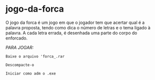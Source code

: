 # jogo-da-forca
O jogo da forca é um jogo em que o jogador tem que acertar qual é a palavra proposta, tendo como dica o número de letras e o tema ligado à palavra. A cada letra errada, é desenhada uma parte do corpo do enforcado.

*PARA JOGAR:*

    Baixe o arquivo 'forca_.rar
  
    Descompacte-o
  
    Iniciar como adm o .exe
